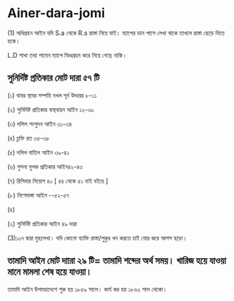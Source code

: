 # Ainer-dara-jomi

(1) অধিগ্রহন আইন যদি S.a থেকে R.s রাস্তা নিয়ে যাই। ম্যাপের ডান পাসে লেখা থাকে তাখলে রাস্তা ছেড়ে দিতে হকে।

 L.D শাখা তথ্য পাবেন ম্যাপে অিধগ্রহন করে নিয়ে গেছে নাকি।

 ## সুনির্দিষ্ট প্রতিকার মোট দারা ৫৭ টি

 (১) থাবর স্থাবর সম্পত্তি দখল পূর্ন উদ্দারর ৮-১১

 (২) সুনিদিষ্ট প্রতিকার বাস্থবায়ন আইন ১২-৩০

 (৩) দলিল শংসুদন আইন ৩১-৩৪

 (৪) চুক্তি রত ৩৫-৩৮

 (৫) দলিল বাতিল আইন ৩৯-৪১

 (৬) গুসনা মুলক প্রতিকার আইন৪২-৪৩

(৭) রিসিবার নিয়োগ ৪০ [ ৪৪ থেকে ৫১ নাই বইয়ে ]

(৮) নিশেদাঙ্গা  আইন --৫২-৫৭
 
 

 (৪) 
 

(২) সুনির্দিষ্ট প্রতিকার আইন ৪৯ দারা


(3)১০৭ দ্বারা মুছলেখা। যদি কোনো ব্যাক্তি রাস্তা/পুকুর খন করতে চাই যোর করে আপস ছাড়া।


## তামাদি আইন মোট দাারা ২৯ টি= তামাদি শব্দের অর্থ সময়। খারিজ হয়ে যাওয়া মানে মামলা শেষ হয়ে যাওয়া। 

তামাদি আইন উপমহাদেশে শুরু হয় ১৮৫৯ সালে। কার্য কর হয় ১৮৬২ সাল থেকো।

